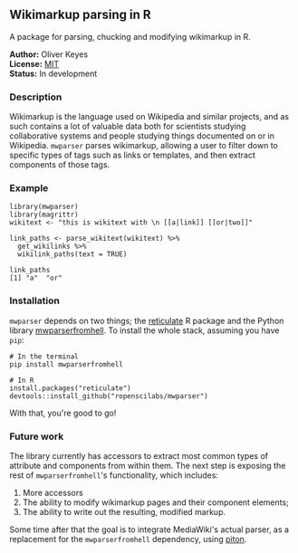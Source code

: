 ## Wikimarkup parsing in R
A package for parsing, chucking and modifying wikimarkup in R.

__Author:__ Oliver Keyes<br/>
__License:__ [MIT](http://opensource.org/licenses/MIT)<br/>
__Status:__ In development

### Description

Wikimarkup is the language used on Wikipedia and similar projects, and as such contains
a lot of valuable data both for scientists studying collaborative systems and people
studying things documented on or in Wikipedia. `mwparser` parses wikimarkup, allowing a
user to filter down to specific types of tags such as links or templates, and then extract components of those tags.

### Example

```
library(mwparser)
library(magrittr)
wikitext <- "this is wikitext with \n [[a|link]] [[or|two]]"

link_paths <- parse_wikitext(wikitext) %>%
  get_wikilinks %>%
  wikilink_paths(text = TRUE)

link_paths
[1] "a"  "or"
```

### Installation

`mwparser` depends on two things; the [reticulate](https://rstudio.github.io/reticulate/) R package and the Python library [mwparserfromhell](https://github.com/earwig/mwparserfromhell). To install the whole stack, assuming you have `pip`:

```
# In the terminal
pip install mwparserfromhell

# In R
install.packages("reticulate")
devtools::install_github("ropenscilabs/mwparser")
```

With that, you're good to go!

### Future work
The library currently has accessors to extract most common types of attribute and components from within them. The next step is exposing the rest of `mwparserfromhell`'s functionality, which includes:

1. More accessors
2. The ability to modify wikimarkup pages and their component elements;
3. The ability to write out the resulting, modified markup.

Some time after that the goal is to integrate MediaWiki's actual parser, as a replacement for the `mwparserfromhell` dependency, using [piton](https://github.com/Ironholds/piton).
